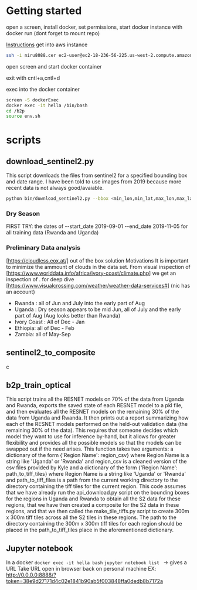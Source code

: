 
# Getting started 
open a screen, install docker, set permissions, start docker instance with docker run (dont forget to mount repo)

[Instructions](https://docs.google.com/document/d/1SiW0amSxxCDKeDycJTu-SBKYeerSx2lM9a7lR_F3PYs/edit#)
get into aws instance
``` bash 
ssh -i niru8088.cer ec2-user@ec2-18-236-56-225.us-west-2.compute.amazonaws.com 
```

open screen and start docker container
<!-- ``` bash 
screen -S dockerRun
sudo yum update 
sudo amazon-linux-extras install docker
sudo service docker start
sudo chmod 666 /var/run/docker.sock
docker system prune
'
docker run --name hella --hostname localhost -v $PWD/bridges_to_prosperity_ML:/b2p -it -p 8888:8888 earthlab/earth-analytics-python-env
``` -->
exit with cntl+a,cntl+d

exec into the docker container
``` bash 
screen -S dockerExec
docker exec -it hella /bin/bash
cd /b2p
source env.sh
```

# scripts 


## download_sentinel2.py

This script downloads the files from sentinel2 for a specified bounding box and date range. I have been told to use images from 2019 because more recent data is not always good/avaiable.

```bash 
python bin/download_sentinel2.py --bbox <min_lon,min_lat,max_lon,max_lat> --start_date <date> --end_date <date> --region <region> --buffer 500 --slices 1
```

### Dry Season 
FIRST TRY: the dates of --start_date 2019-09-01 --end_date 2019-11-05 for all training data (Rwanda and Uganda)
### Preliminary Data analysis
[https://cloudless.eox.at/] out of the box solution
Motivations It is important to minimize the ammount of clouds in the data set.
From visual inspection of [https://www.worlddata.info/africa/ivory-coast/climate.php] we get an inspection of . 
for deep dive [https://www.visualcrossing.com/weather/weather-data-services#] (nic has an account)
- Rwanda : all of Jun and July into the early part of Aug
- Uganda : Dry season appears to be mid Jun, all of July and the early part of Aug (Aug looks better than Rwanda)
- Ivory Coast : All of Dec - Jan
- Ethiopia: all of Dec - Feb
- Zambia: all of May-Sep

## sentinel2_to_composite 

c

## b2p_train_optical

This script trains all the RESNET models on 70% of the data from Uganda and Rwanda, exports the saved state of each RESNET model to a pkl file, and then evaluates all the RESNET models on the remaining 30% of the data from Uganda and Rwanda. 
It then prints out a report summarizing how each of the RESNET models performed on the held-out validation data (the remaining 30% of the data). This requires that someone decides which model they want to use for inference by-hand, but it allows for greater flexibility and provides all the possible models so that the models can be swapped out if the need arises. This function takes two arguments: a dictionary of the form {'Region Name': region_csv} where Region Name is a string like 'Uganda' or 'Rwanda' and region_csv is a cleaned version of the csv files provided by Kyle and a dictionary of the form {'Region Name': path_to_tiff_tiles} where Region Name is a string like 'Uganda' or 'Rwanda' and path_to_tiff_files is a path from the current working directory to the directory containing the tiff tiles for the current region.  This code assumes that we have already run the api_download.py script on the bounding boxes for the regions in Uganda and Rwanda to obtain all the S2 data for these regions, that we have then created a composite for the S2 data in these regions, and that we then called the make_tile_tiffs.py script to create 300m x 300m tiff tiles across all the S2 tiles in these regions. The path to the directory containing the 300m x 300m tiff tiles for each region should be placed in the path_to_tiff_tiles place in the 
aforementioned dictionary. 

## Jupyter notebook
In a docker 
`docker exec -it hella bash`
`jupyter notebook list `  -> gives a URL 
Take URL open in browser back on personal machine
EX: http://0.0.0.0:8888/?token=38e9d27171d4c02e1841b90ab5f003848ffa0dedb8b7172a